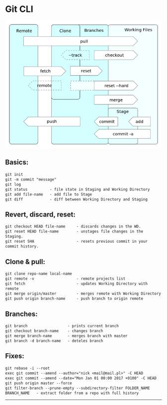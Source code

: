 
# Git CLI
<p align="center"> 
<img src="../assets/git_schema.png">
</p>

## Basics:
    git init
    git -m commit "message"
    git log
    git status          - file state in Staging and Working Directory
    git add file-name   - add file to Stage
    git diff            - diff between Working Directory and Staging

## Revert, discard, reset:
    git checkout HEAD file-name     - discards changes in the WD.
    git reset HEAD file-name        - unstages file changes in the Staging.
    git reset SHA                   - resets previous commit in your commit history.

## Clone & pull:
    git clone repo-name local-name 
    git remote -v                   - remote projects list
    git fetch                       - updates Working Directory with remote
    git merge origin/master         - merges remote with Working Directory
    git push origin branch-name     - push branch to origin remote

## Branches:
    git branch                  - prints current branch
    git checkout branch-name    - changes branch
    git merge branch-name       - merges branch with master
    git branch -d branch-name   - deteles branch

## Fixes:
    git rebase -i --root
    exec git commit --amend --author="nick <mail@mail.pl>" -C HEAD
    exec git commit --amend --date="Mon Jan 01 00:00 2017 +0100" -C HEAD
    git push origin master --force
    git filter-branch --prune-empty --subdirectory-filter FOLDER_NAME BRANCH_NAME   - extract folder from a repo with full history
    
---

